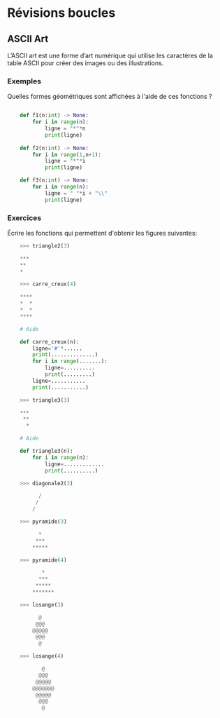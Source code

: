 # Révisions boucles

## ASCII Art

L’ASCII art est une forme d’art numérique qui utilise les caractères de la table ASCII pour créer des images ou des illustrations.

### Exemples

Quelles formes géométriques sont affichées à l'aide de ces fonctions ?

```python

    def f1(n:int) -> None:
        for i in range(n):
            ligne = "*"*n
            print(ligne)
    
    def f2(n:int) -> None:
        for i in range(1,n+1):
            ligne = "*"*i
            print(ligne)

    def f3(n:int) -> None:
        for i in range(n):
            ligne = " "*i + "\\"
            print(ligne)
```

### Exercices

Écrire les fonctions qui permettent d'obtenir les figures suivantes:  

```python
    >>> triangle2(3)

    ***
    **
    *
```

```python
    >>> carre_creux(4)

    ****
    *  *
    *  *
    ****

    # Aide

    def carre_creux(n):
        ligne='#'*......
        print(..............)
        for i in range(.......):
            ligne=..........
            print(.........)
        ligne=...........
        print(...........)
```

```python
    >>> triangle3(3)

    ***
     **
      *

    # Aide

    def triangle3(n):
        for i in range(n):
            ligne=.............
            print(..........)
```

```python
    >>> diagonale2(3)

          /
         /
        /  
```

```python
    >>> pyramide(3)

          *
         ***
        *****

    >>> pyramide(4)

           *
          ***
         *****
        *******
```

```python
    >>> losange(3)

          @
         @@@
        @@@@@
         @@@
          @

    >>> losange(4)

           @
          @@@
         @@@@@
        @@@@@@@
         @@@@@
          @@@
           @
```